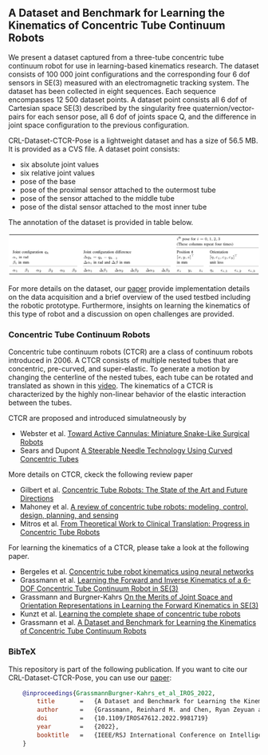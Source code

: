 ## A Dataset and Benchmark for Learning the Kinematics of Concentric Tube Continuum Robots

We present a dataset captured from a three-tube concentric tube continuum robot for use in learning-based kinematics research.
The dataset consists of 100 000 joint configurations and the corresponding four 6 dof sensors in SE(3) measured with an electromagnetic tracking system.
The dataset has been collected in eight sequences. 
Each sequence encompasses 12 500 dataset points. 
A dataset point consists all 6 dof of Cartesian space SE(3) described by the singularity free quaternion/vector-pairs for each sensor pose, all 6 dof of joints space Q, and the difference in joint space configuration to the previous configuration.

CRL-Dataset-CTCR-Pose is a lightweight dataset and has a size of 56.5 MB.
It is provided as a CVS file.
A dataset point consists:

- six absolute joint values
- six relative joint values
- pose of the base
- pose of the proximal sensor attached to the outermost tube
- pose of the sensor attached to the middle tube
- pose of the distal sensor attached to the most inner tube

The annotation of the dataset is provided in table below.

![Image](annotation_of_the_dataset.png "Annotation of the dataset in the CSV file.")

For more details on the dataset, our [paper](https://openreview.net/pdf?id=DW9uz_GZ0og) provide implementation details on the data acquisition and a brief overview of the used testbed including the robotic prototype.
Furthermore, insights on learning the kinematics of this type of robot and a discussion on open challenges are provided.

### Concentric Tube Continuum Robots

Concentric tube continuum robots (CTCR) are a class of continuum robots introduced in 2006.
A CTCR consists of multiple nested tubes that are concentric, pre-curved, and super-elastic.
To generate a motion by changing the centerline of the nested tubes, each tube can be rotated and translated as shown in this [video](https://youtu.be/1cXGMlcE5SE).
The kinematics of a CTCR is characterized by the highly non-linear behavior of the elastic interaction between the tubes.

CTCR are proposed and introduced simulatneously by

- Webster et al. [Toward Active Cannulas: Miniature Snake-Like Surgical Robots](https://doi.org/10.1109/IROS.2006.282073)
- Sears and Dupont [A Steerable Needle Technology Using Curved Concentric Tubes](https://doi.org/10.1109/IROS.2006.282072)

More details on CTCR, ckeck the following review paper

- Gilbert et al. [Concentric Tube Robots: The State of the Art and Future Directions](https://doi.org/10.1007/978-3-319-28872-7_15)
- Mahoney et al. [A review of concentric tube robots: modeling, control, design, planning, and sensing](https://doi.org/10.1142/9789813232266_0007)
- Mitros et al. [From Theoretical Work to Clinical Translation: Progress in Concentric Tube Robots](https://doi.org/10.1146/annurev-control-042920-014147)

For learning the kinematics of a CTCR, please take a look at the following paper.

- Bergeles et al. [Concentric tube robot kinematics using neural networks](https://scholar.google.com/scholar?as_sdt=0%2C31&q=Concentric+tube+robot+kinematics+using+neural+networks&btnG=)
- Grassmann et al. [Learning the Forward and Inverse Kinematics of a 6-DOF Concentric Tube Continuum Robot in SE(3)](https://doi.org/10.1109/IROS.2018.8594451)
- Grassmann and Burgner-Kahrs [On the Merits of Joint Space and Orientation Representations in Learning the Forward Kinematics in SE(3)](https://doi.org/10.15607/RSS.2019.XV.017)
- Kunzt et al. [Learning the complete shape of concentric tube robots](https://doi.org/10.1109/TMRB.2020.2974523)
- Grassmann et al. [A Dataset and Benchmark for Learning the Kinematics of Concentric Tube Continuum Robots](https://openreview.net/pdf?id=DW9uz_GZ0og)

### BibTeX

This repository is part of the following publication.
If you want to cite our CRL-Dataset-CTCR-Pose, you can use our [paper](https://doi.org/10.1109/IROS47612.2022.9981719):

```bibtex
    @inproceedings{GrassmannBurgner-Kahrs_et_al_IROS_2022,
        title       =   {A Dataset and Benchmark for Learning the Kinematics of Concentric Tube Continuum Robots},
        author      =   {Grassmann, Reinhard M. and Chen, Ryan Zeyuan and Liang, Nan and Burgner-Kahrs, Jessica},
        doi         =   {10.1109/IROS47612.2022.9981719}
        year        =   {2022},
        booktitle   =   {IEEE/RSJ International Conference on Intelligent Robots and Systems (IROS)},
    }
```
